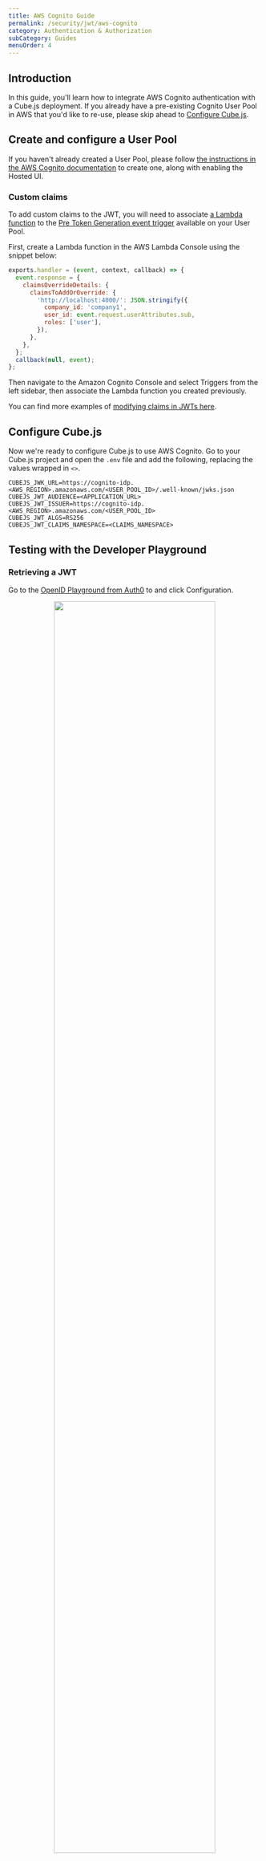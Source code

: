 ```yaml
---
title: AWS Cognito Guide
permalink: /security/jwt/aws-cognito
category: Authentication & Authorization
subCategory: Guides
menuOrder: 4
---
```


## Introduction

In this guide, you'll learn how to integrate AWS Cognito authentication with a
Cube.js deployment. If you already have a pre-existing Cognito User Pool in AWS
that you'd like to re-use, please skip ahead to
[Configure Cube.js](#configure-cube-js).

## Create and configure a User Pool

If you haven't already created a User Pool, please follow [the instructions in
the AWS Cognito documentation][link-aws-cognito-hosted-ui] to create one, along
with enabling the Hosted UI.

### Custom claims

To add custom claims to the JWT, you will need to associate [a Lambda
function][link-aws-lambda] to the [Pre Token Generation event
trigger][link-aws-cognito-pre-token] available on your User Pool.

First, create a Lambda function in the AWS Lambda Console using the snippet
below:

```javascript
exports.handler = (event, context, callback) => {
  event.response = {
    claimsOverrideDetails: {
      claimsToAddOrOverride: {
        'http://localhost:4000/': JSON.stringify({
          company_id: 'company1',
          user_id: event.request.userAttributes.sub,
          roles: ['user'],
        }),
      },
    },
  };
  callback(null, event);
};
```

Then navigate to the Amazon Cognito Console and select Triggers from the left
sidebar, then associate the Lambda function you created previously.

You can find more examples of [modifying claims in JWTs
here][link-aws-cognito-pretoken-example].

## Configure Cube.js

Now we're ready to configure Cube.js to use AWS Cognito. Go to your Cube.js
project and open the `.env` file and add the following, replacing the values
wrapped in `<>`.

```dotenv
CUBEJS_JWK_URL=https://cognito-idp.<AWS_REGION>.amazonaws.com/<USER_POOL_ID>/.well-known/jwks.json
CUBEJS_JWT_AUDIENCE=<APPLICATION_URL>
CUBEJS_JWT_ISSUER=https://cognito-idp.<AWS_REGION>.amazonaws.com/<USER_POOL_ID>
CUBEJS_JWT_ALGS=RS256
CUBEJS_JWT_CLAIMS_NAMESPACE=<CLAIMS_NAMESPACE>
```

## Testing with the Developer Playground

### Retrieving a JWT

Go to the [OpenID Playground from Auth0][link-openid-playground] to and click
Configuration.

<div
  style="text-align: center"
>
  <img
  src="https://raw.githubusercontent.com/cube-js/cube.js/master/docs/content/Auth/auth0-03-get-jwt-01.png"
  style="border: none"
  width="80%"
  />
</div>

Change the Server Template to Custom, and enter the following values:

<div
  style="text-align: center"
>
  <img
  src="https://raw.githubusercontent.com/cube-js/cube.js/master/docs/content/Auth/cognito-get-jwt-02.png"
  style="border: none"
  width="80%"
  />
</div>

- **Discovery Document URL**:
  `https://cognito-idp.<AWS_REGION>.amazonaws.com/<USER_POOL_ID>/.well-known/openid-configuration`
- **OIDC Client ID**: Retrieve from App Client settings page in AWS Cognito
  Console
- **OIDC Client Secret**: Retrieve from App Client settings page in AWS Cognito
  Console

Click 'Use Discovery Document' to auto-fill the remaining values, then click
Save.

<!-- prettier-ignore-start -->
[[warning |]]
| If you haven't already, go back to the AWS Cognito App Client's settings and
| add `https://openidconnect.net/callback` to the list of allowed callback
| URLs.
<!-- prettier-ignore-end -->

Now click Start; and in a separate tab, go to the App Client's settings page and
click the Launch Hosted UI button.

<div
  style="text-align: center"
>
  <img
  src="https://raw.githubusercontent.com/cube-js/cube.js/master/docs/content/Auth/cognito-get-jwt-03.png"
  style="border: none"
  width="80%"
  />
</div>

If the login is successful, you should be redirected to the OpenID Connect
Playground. Click on the Exchange button to exchange the code for your tokens:

<div
  style="text-align: center"
>
  <img
  src="https://raw.githubusercontent.com/cube-js/cube.js/master/docs/content/Auth/cognito-get-jwt-04.png"
  style="border: none"
  width="80%"
  />
</div>

Click Next, and continue on to the next section and click the Verify button to
verify the JWT signature as well as decode the identity token:

<div
  style="text-align: center"
>
  <img
  src="https://raw.githubusercontent.com/cube-js/cube.js/master/docs/content/Auth/cognito-get-jwt-05.png"
  style="border: none"
  width="80%"
  />
</div>

### Set JWT in Developer Playground

Now open the Developer Playground (at `http://localhost:4000`) and on the Build
page, click Add Security Context.

<div
  style="text-align: center"
>
  <img
  src="https://raw.githubusercontent.com/cube-js/cube.js/master/docs/content/Auth/auth0-04-dev-playground-01.png"
  style="border: none"
  width="80%"
  />
</div>

Click the Token tab, paste the `id_token` from OpenID Playground and click the
Save button.

<div
  style="text-align: center"
>
  <img
  src="https://raw.githubusercontent.com/cube-js/cube.js/master/docs/content/Auth/auth0-04-dev-playground-02.png"
  style="border: none"
  width="80%"
  />
</div>

Close the popup and use the Developer Playground to make a request. Any schemas
using the [Security Context][ref-sec-ctx] should now work as expected.

[link-aws-cognito-hosted-ui]:
  https://docs.aws.amazon.com/cognito/latest/developerguide/cognito-user-pools-app-integration.html#cognito-user-pools-create-an-app-integration
[link-aws-cognito-pre-token]:
  https://docs.aws.amazon.com/cognito/latest/developerguide/user-pool-lambda-pre-token-generation.html
[link-aws-cognito-pretoken-example]:
  https://docs.aws.amazon.com/cognito/latest/developerguide/user-pool-lambda-pre-token-generation.html#aws-lambda-triggers-pre-token-generation-example-1
[link-aws-lambda]: https://docs.aws.amazon.com/lambda/latest/dg/welcome.html
[link-openid-playground]: https://openidconnect.net/
[ref-sec-ctx]: /security/context
